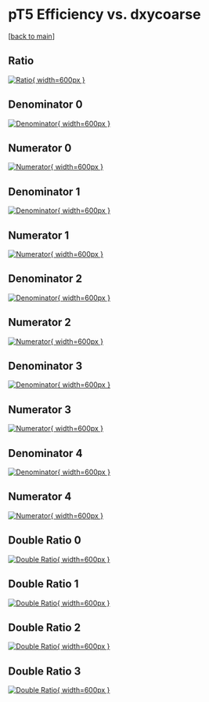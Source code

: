 # pT5 Efficiency vs. dxycoarse

[[back to main](./)]



## Ratio

[![Ratio](../mtv/var/pT5_loweta_11_1_eff_dxycoarse.png){ width=600px }](../mtv/var/pT5_loweta_11_1_eff_dxycoarse.pdf)

## Denominator 0

[![Denominator](../mtv/den/pT5_loweta_11_1_eff_dxycoarse_den0.png){ width=600px }](../mtv/den/pT5_loweta_11_1_eff_dxycoarse_den0.pdf)

## Numerator 0

[![Numerator](../mtv/num/pT5_loweta_11_1_eff_dxycoarse_num0.png){ width=600px }](../mtv/num/pT5_loweta_11_1_eff_dxycoarse_num0.pdf)

## Denominator 1

[![Denominator](../mtv/den/pT5_loweta_11_1_eff_dxycoarse_den1.png){ width=600px }](../mtv/den/pT5_loweta_11_1_eff_dxycoarse_den1.pdf)

## Numerator 1

[![Numerator](../mtv/num/pT5_loweta_11_1_eff_dxycoarse_num1.png){ width=600px }](../mtv/num/pT5_loweta_11_1_eff_dxycoarse_num1.pdf)

## Denominator 2

[![Denominator](../mtv/den/pT5_loweta_11_1_eff_dxycoarse_den2.png){ width=600px }](../mtv/den/pT5_loweta_11_1_eff_dxycoarse_den2.pdf)

## Numerator 2

[![Numerator](../mtv/num/pT5_loweta_11_1_eff_dxycoarse_num2.png){ width=600px }](../mtv/num/pT5_loweta_11_1_eff_dxycoarse_num2.pdf)

## Denominator 3

[![Denominator](../mtv/den/pT5_loweta_11_1_eff_dxycoarse_den3.png){ width=600px }](../mtv/den/pT5_loweta_11_1_eff_dxycoarse_den3.pdf)

## Numerator 3

[![Numerator](../mtv/num/pT5_loweta_11_1_eff_dxycoarse_num3.png){ width=600px }](../mtv/num/pT5_loweta_11_1_eff_dxycoarse_num3.pdf)

## Denominator 4

[![Denominator](../mtv/den/pT5_loweta_11_1_eff_dxycoarse_den4.png){ width=600px }](../mtv/den/pT5_loweta_11_1_eff_dxycoarse_den4.pdf)

## Numerator 4

[![Numerator](../mtv/num/pT5_loweta_11_1_eff_dxycoarse_num4.png){ width=600px }](../mtv/num/pT5_loweta_11_1_eff_dxycoarse_num4.pdf)

## Double Ratio 0

[![Double Ratio](../mtv/ratio/pT5_loweta_11_1_eff_dxycoarse_ratio0.png){ width=600px }](../mtv/ratio/pT5_loweta_11_1_eff_dxycoarse_ratio0.pdf)

## Double Ratio 1

[![Double Ratio](../mtv/ratio/pT5_loweta_11_1_eff_dxycoarse_ratio1.png){ width=600px }](../mtv/ratio/pT5_loweta_11_1_eff_dxycoarse_ratio1.pdf)

## Double Ratio 2

[![Double Ratio](../mtv/ratio/pT5_loweta_11_1_eff_dxycoarse_ratio2.png){ width=600px }](../mtv/ratio/pT5_loweta_11_1_eff_dxycoarse_ratio2.pdf)

## Double Ratio 3

[![Double Ratio](../mtv/ratio/pT5_loweta_11_1_eff_dxycoarse_ratio3.png){ width=600px }](../mtv/ratio/pT5_loweta_11_1_eff_dxycoarse_ratio3.pdf)

